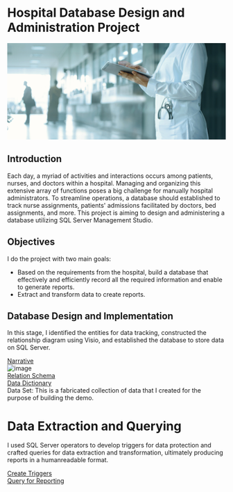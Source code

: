 # Hospital Database Design and Administration Project
![Image](hospital.jpeg)

## Introduction
Each day, a myriad of activities and interactions occurs among patients, nurses, and doctors within a hospital. Managing and organizing this extensive array of functions poses a big challenge for manually hospital administrators. To streamline operations, a database should established to track nurse assignments, patients' admissions facilitated by doctors, bed assignments, and more. This project is aiming to design and administering a database utilizing SQL Server Management Studio. </br>

## Objectives
I do the project with two main goals: </br>
* Based on the requirements from the hospital, build a database that effectively and efficiently record all the required information and enable to generate reports.
* Extract and transform data to create reports.
## Database Design and Implementation
In this stage, I identified the entities for data tracking, constructed the relationship diagram using Visio, and established the database to store data on SQL Server. </br>

[Narrative](https://github.com/thucnhii/hospital-database-project/blob/c5800d1dafb529e6eb9593a07a57faf3bb38b390/HOSPITAL%20Administrator%20-%20Narrative.pdf) </br>
![image](img/Hospital_EERD.png) </br>
[Relation Schema](https://github.com/thucnhii/hospital-database-project/blob/d0e43fb73de73a422fbb18cbf068377e74640e4a/Hospital%20Relation%20Schema.pdf) </br>
[Data Dictionary](https://github.com/thucnhii/hospital-database-project/blob/a7ad7ac56c8b23f28ac28e84b3ae289cd205515e/Data%20Dictionary%20-%20Hospital%20-%20Wallace2.pdf) </br>
Data Set: This is a fabricated collection of data that I created for the purpose of building the demo.

# Data Extraction and Querying
I used SQL Server operators to develop triggers for data protection and crafted queries for data extraction and transformation, ultimately producing reports in a humanreadable format. </br>

[Create Triggers](https://github.com/thucnhii/hospital-database-project/blob/be1cf32d9dd1ce5e55c34cb11a3a13913300d90f/Trigger.sql) </br>
[Query for Reporting](https://github.com/thucnhii/hospital-database-project/blob/be1cf32d9dd1ce5e55c34cb11a3a13913300d90f/Report.sql)
